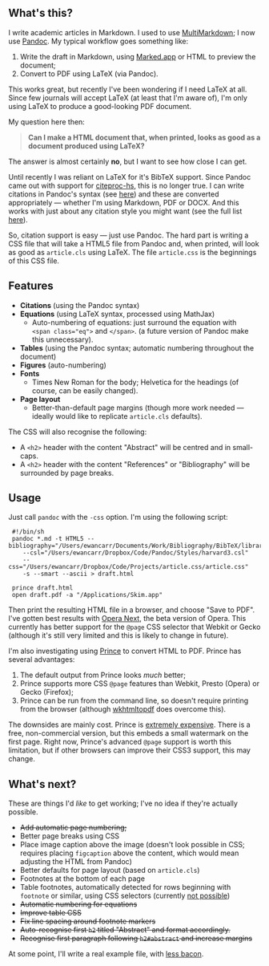 What's this?
------------

I write academic articles in Markdown. I used to use
[MultiMarkdown](http://fletcherpenney.net/multimarkdown/); I now use
[Pandoc](http://johnmacfarlane.net/pandoc/). My typical workflow goes
something like:

 1. Write the draft in Markdown, using [Marked.app](http://markedapp.com/)
 	or HTML to preview the document;
 2. Convert to PDF using LaTeX (via Pandoc).
 
This works great, but recently I've been wondering if I need LaTeX
at all. Since few journals will accept LaTeX (at least that I'm aware of), 
I'm only using LaTeX to produce a good-looking PDF document.

My question here then: 

>**Can I make a HTML document that, when printed,
looks as good as a document produced using LaTeX?** 

The answer is almost
certainly **no**, but I want to see how close I can get.

Until recently I was reliant on LaTeX for it's BibTeX support. Since
Pandoc came out with support for
[citeproc-hs](http://gorgias.mine.nu/repos/citeproc-hs/), this is no
longer true. I can write citations in Pandoc's syntax (see
[here](http://johnmacfarlane.net/pandoc/README.html#citations-1)) and
these are converted appropriately &mdash; whether I'm using Markdown,
PDF or DOCX. And this works with just about any citation style you might
want (see the full list
[here](https://github.com/citation-style-language/styles)).

So, citation support is easy &mdash; just use Pandoc. The hard part is
writing a CSS file that will take a HTML5 file from Pandoc and, when
printed, will look as good as `article.cls` using LaTeX. The file
`article.css` is the beginnings of this CSS file.

Features
--------

 - **Citations** (using the Pandoc syntax)
 - **Equations** (using LaTeX syntax, processed using MathJax)
 	- Auto-numbering of equations: just surround the equation with  
 	  `<span class="eq">` and `</span>`. (a future version of Pandoc
 	  make this unnecessary).
 - **Tables** (using the Pandoc syntax; automatic numbering throughout the document)
 - **Figures** (auto-numbering)
 - **Fonts**
 	- Times New Roman for the body; Helvetica for the headings (of course, 
   can be easily changed).
 - **Page layout**
 	- Better-than-default page margins (though more work needed &mdash; ideally would like 
   to replicate `article.cls` defaults).
   
The CSS will also recognise the following: 

 - A `<h2>` header with the content "Abstract" will be centred and in small-caps.
 - A `<h2>` header with the content "References" or "Bibliography" will be surrounded
   by page breaks.


Usage
-----

Just call `pandoc` with the `-css` option. I'm using the following script:

     #!/bin/sh
     pandoc *.md -t HTML5 --bibliography="/Users/ewancarr/Documents/Work/Bibliography/BibTeX/library.bib" 
     	--csl="/Users/ewancarr/Dropbox/Code/Pandoc/Styles/harvard3.csl" 
     	--css="/Users/ewancarr/Dropbox/Code/Projects/article.css/article.css"
     	-s --smart --ascii > draft.html
     
     prince draft.html
     open draft.pdf -a "/Applications/Skim.app"


Then print the resulting HTML file in a browser, and choose
"Save to PDF". I've gotten best results with [Opera
Next](http://www.opera.com/browser/next/), the beta version of Opera.
This currently has better support for the `@page` CSS selector that
Webkit or Gecko (although it's still very limited and this is likely to
change in future).

I'm also investigating using [Prince](http://www.princexml.com/) to convert
HTML to PDF. Prince has several advantages:

 1. The default output from Prince looks *much* better; 
 2. Prince supports more CSS `@page` features than Webkit, Presto (Opera) or Gecko (Firefox);
 3. Prince can be run from the command line, so doesn't require printing from the browser
 	(although [wkhtmltopdf](http://code.google.com/p/wkhtmltopdf/) does overcome this). 

The downsides are mainly cost. Prince is [extremely expensive](http://www.princexml.com/purchase/). 
There is a free, non-commercial version, but this embeds a small watermark on the first
page. Right now, Prince's advanced `@page` support is worth this limitation, but if other
browsers can improve their CSS3 support, this may change.

What's next?
------------

These are things I'd *like* to get working; I've no idea if they're actually possible.

- ~~Add automatic page numbering;~~
- Better page breaks using CSS
- Place image caption above the image (doesn't look possible in CSS; 
  requires placing `figcaption` above the content, which would mean 
  adjusting the HTML from Pandoc)
- Better defaults for page layout (based on `article.cls`)
- Footnotes at the bottom of each page
- Table footnotes, automatically detected for rows beginning with
  `footnote` or similar, using CSS selectors (currently 
  [not possible](http://stackoverflow.com/questions/1520429/css-3-content-selector))
- ~~Automatic numbering for equations~~
- ~~Improve table CSS~~
- ~~Fix line spacing around footnote markers~~
- ~~Auto-recognise first `h2` titled "Abstract" and format accordingly.~~
- ~~Recognise first paragraph following `h2#abstract` and increase margins~~


At some point, I'll write a real example file, with [less bacon](http://baconipsum.com/).

